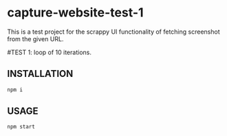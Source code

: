 # capture-website-test-1

This is a test project for the scrappy UI functionality of fetching screenshot from the given URL.

#TEST 1: 
loop of 10 iterations.

## INSTALLATION

```sh
npm i
```

## USAGE

```sh
npm start
```


